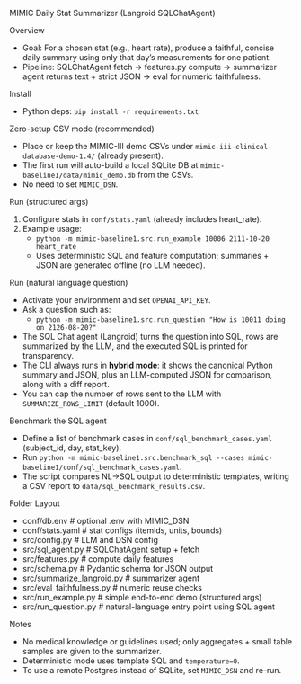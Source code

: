MIMIC Daily Stat Summarizer (Langroid SQLChatAgent)

Overview
- Goal: For a chosen stat (e.g., heart rate), produce a faithful, concise daily summary using only that day’s measurements for one patient.
- Pipeline: SQLChatAgent fetch → features.py compute → summarizer agent returns text + strict JSON → eval for numeric faithfulness.

Install
- Python deps: `pip install -r requirements.txt`

Zero-setup CSV mode (recommended)
- Place or keep the MIMIC-III demo CSVs under `mimic-iii-clinical-database-demo-1.4/` (already present).
- The first run will auto-build a local SQLite DB at `mimic-baseline1/data/mimic_demo.db` from the CSVs.
- No need to set `MIMIC_DSN`.

Run (structured args)
1) Configure stats in `conf/stats.yaml` (already includes heart_rate).
2) Example usage:
   - `python -m mimic-baseline1.src.run_example 10006 2111-10-20 heart_rate`
   - Uses deterministic SQL and feature computation; summaries + JSON are generated offline (no LLM needed).

Run (natural language question)
- Activate your environment and set `OPENAI_API_KEY`.
- Ask a question such as:
  - `python -m mimic-baseline1.src.run_question "How is 10011 doing on 2126-08-20?"`
- The SQL Chat agent (Langroid) turns the question into SQL, rows are summarized by the LLM, and the executed SQL is printed for transparency.
- The CLI always runs in **hybrid mode**: it shows the canonical Python summary and JSON, plus an LLM-computed JSON for comparison, along with a diff report.
- You can cap the number of rows sent to the LLM with `SUMMARIZE_ROWS_LIMIT` (default 1000).

Benchmark the SQL agent
- Define a list of benchmark cases in `conf/sql_benchmark_cases.yaml` (subject_id, day, stat_key).
- Run `python -m mimic-baseline1.src.benchmark_sql --cases mimic-baseline1/conf/sql_benchmark_cases.yaml`.
- The script compares NL→SQL output to deterministic templates, writing a CSV report to `data/sql_benchmark_results.csv`.

Folder Layout
- conf/db.env                 # optional .env with MIMIC_DSN
- conf/stats.yaml             # stat configs (itemids, units, bounds)
- src/config.py               # LLM and DSN config
- src/sql_agent.py            # SQLChatAgent setup + fetch
- src/features.py             # compute daily features
- src/schema.py               # Pydantic schema for JSON output
- src/summarize_langroid.py   # summarizer agent
- src/eval_faithfulness.py    # numeric reuse checks
- src/run_example.py          # simple end-to-end demo (structured args)
- src/run_question.py         # natural-language entry point using SQL agent

Notes
- No medical knowledge or guidelines used; only aggregates + small table samples are given to the summarizer.
- Deterministic mode uses template SQL and `temperature=0`.
- To use a remote Postgres instead of SQLite, set `MIMIC_DSN` and re-run.
